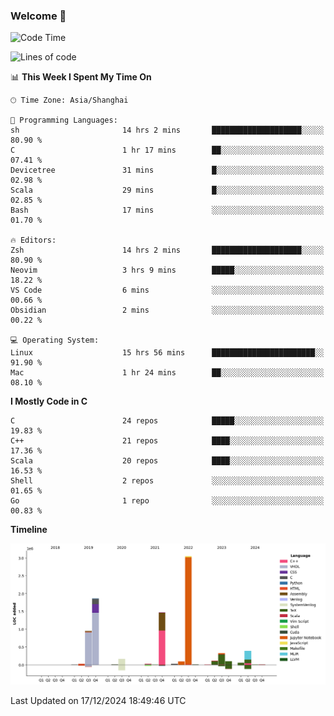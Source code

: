 ### Welcome 👋

<!--START_SECTION:waka-->
![Code Time](http://img.shields.io/badge/Code%20Time-1%2C767%20hrs%2034%20mins-blue)

![Lines of code](https://img.shields.io/badge/From%20Hello%20World%20I%27ve%20Written-8.7%20million%20lines%20of%20code-blue)

📊 **This Week I Spent My Time On** 

```text
🕑︎ Time Zone: Asia/Shanghai

💬 Programming Languages: 
sh                       14 hrs 2 mins       ████████████████████░░░░░   80.90 % 
C                        1 hr 17 mins        ██░░░░░░░░░░░░░░░░░░░░░░░   07.41 % 
Devicetree               31 mins             █░░░░░░░░░░░░░░░░░░░░░░░░   02.98 % 
Scala                    29 mins             █░░░░░░░░░░░░░░░░░░░░░░░░   02.85 % 
Bash                     17 mins             ░░░░░░░░░░░░░░░░░░░░░░░░░   01.70 % 

🔥 Editors: 
Zsh                      14 hrs 2 mins       ████████████████████░░░░░   80.90 % 
Neovim                   3 hrs 9 mins        █████░░░░░░░░░░░░░░░░░░░░   18.22 % 
VS Code                  6 mins              ░░░░░░░░░░░░░░░░░░░░░░░░░   00.66 % 
Obsidian                 2 mins              ░░░░░░░░░░░░░░░░░░░░░░░░░   00.22 % 

💻 Operating System: 
Linux                    15 hrs 56 mins      ███████████████████████░░   91.90 % 
Mac                      1 hr 24 mins        ██░░░░░░░░░░░░░░░░░░░░░░░   08.10 % 
```

**I Mostly Code in C** 

```text
C                        24 repos            █████░░░░░░░░░░░░░░░░░░░░   19.83 % 
C++                      21 repos            ████░░░░░░░░░░░░░░░░░░░░░   17.36 % 
Scala                    20 repos            ████░░░░░░░░░░░░░░░░░░░░░   16.53 % 
Shell                    2 repos             ░░░░░░░░░░░░░░░░░░░░░░░░░   01.65 % 
Go                       1 repo              ░░░░░░░░░░░░░░░░░░░░░░░░░   00.83 % 
```



**Timeline**

![Lines of Code chart](https://raw.githubusercontent.com/Bohan-hu/Bohan-hu/master/assets/bar_graph.png)


 Last Updated on 17/12/2024 18:49:46 UTC
<!--END_SECTION:waka-->



